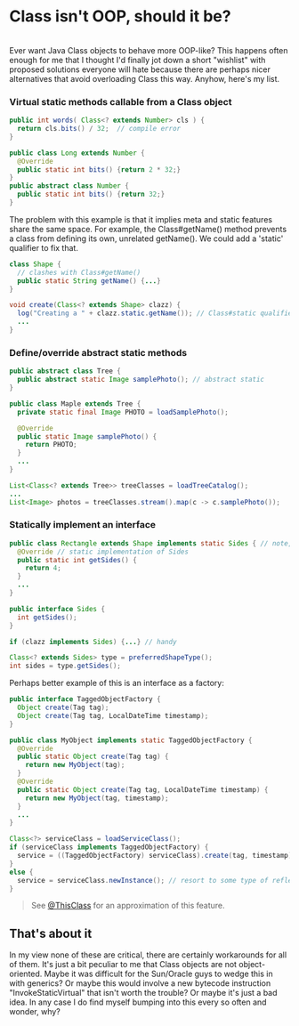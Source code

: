 # Class isn't OOP, should it be?

<br>
Ever want Java Class objects to behave more OOP-like? This happens often enough for me that I thought I'd finally jot
down a short "wishlist" with proposed solutions everyone will hate because there are perhaps nicer alternatives that avoid
overloading Class this way. Anyhow, here's my list.

### Virtual static methods callable from a Class object
     
```java
public int words( Class<? extends Number> cls ) {
  return cls.bits() / 32;  // compile error
}

public class Long extends Number {
  @Override
  public static int bits() {return 2 * 32;}
}
public abstract class Number {
  public static int bits() {return 32;}
}
``` 
The problem with this example is that it implies meta and static features share the same space. For example, the
Class#getName() method prevents a class from defining its own, unrelated getName(). We could add a 'static' qualifier
to fix that.

```java
class Shape {
  // clashes with Class#getName()
  public static String getName() {...}
}

void create(Class<? extends Shape> clazz) {
  log("Creating a " + clazz.static.getName()); // Class#static qualifies user-defined static features
  ...
}
```

### Define/override abstract static methods

```java
public abstract class Tree {
  public abstract static Image samplePhoto(); // abstract static   
}

public class Maple extends Tree {
  private static final Image PHOTO = loadSamplePhoto();

  @Override
  public static Image samplePhoto() {
    return PHOTO;
  }
  ...
}

List<Class<? extends Tree>> treeClasses = loadTreeCatalog();
...
List<Image> photos = treeClasses.stream().map(c -> c.samplePhoto());
```

### Statically implement an interface
```java
public class Rectangle extends Shape implements static Sides { // note, "implements static"
  @Override // static implementation of Sides
  public static int getSides() {
    return 4;
  }
  ...
}

public interface Sides {
  int getSides();
}

if (clazz implements Sides) {...} // handy

Class<? extends Sides> type = preferredShapeType();
int sides = type.getSides();
```
Perhaps better example of this is an interface as a factory:

```java
public interface TaggedObjectFactory {
  Object create(Tag tag);
  Object create(Tag tag, LocalDateTime timestamp);
}

public class MyObject implements static TaggedObjectFactory {
  @Override
  public static Object create(Tag tag) {
    return new MyObject(tag);
  }
  @Override
  public static Object create(Tag tag, LocalDateTime timestamp) {
    return new MyObject(tag, timestamp);
  }
  ...
}

Class<?> serviceClass = loadServiceClass();
if (serviceClass implements TaggedObjectFactory) {
  service = ((TaggedObjectFactory) serviceClass).create(tag, timestamp);
}
else {
  service = serviceClass.newInstance(); // resort to some type of reflective construction
}
```
>See [@ThisClass](https://github.com/manifold-systems/manifold/blob/master/manifold-deps-parent/manifold-ext/README.md#smart-static-methods-with-thisclass)
for an approximation of this feature.

## That's about it
In my view none of these are critical, there are certainly workarounds for all of them. It's just a bit peculiar
to me that Class objects are not object-oriented. Maybe it was difficult for the Sun/Oracle guys to wedge this in with
generics? Or maybe this would involve a new bytecode instruction "InvokeStaticVirtual" that isn't worth the trouble? Or
maybe it's just a bad idea. In any case I do find myself bumping into this every so often and wonder, why? 